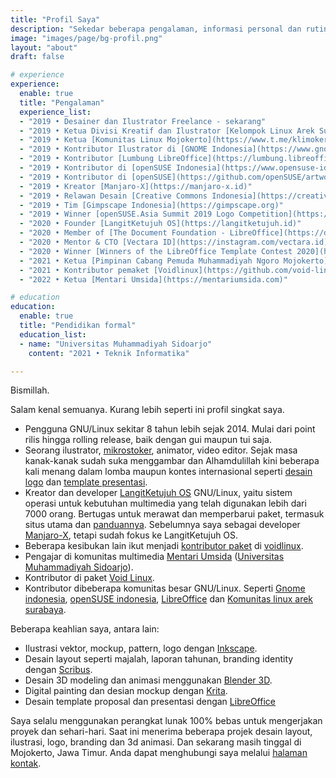 ```yaml
---
title: "Profil Saya"
description: "Sekedar beberapa pengalaman, informasi personal dan rutinitas sehari-hari."
image: "images/page/bg-profil.png"
layout: "about"
draft: false

# experience
experience:
  enable: true
  title: "Pengalaman"
  experience_list:
  - "2019 • Desainer dan Ilustrator Freelance - sekarang"
  - "2019 • Ketua Divisi Kreatif dan Ilustrator [Kelompok Linux Arek Suroboyo](https://www.klas.or.id)"
  - "2019 • Ketua [Komunitas Linux Mojokerto](https://www.t.me/klimoker)"
  - "2019 • Kontributor Ilustrator di [GNOME Indonesia](https://www.gnome.id)"
  - "2019 • Kontributor [Lumbung LibreOffice](https://lumbung.libreoffice.id)"
  - "2019 • Kontributor di [openSUSE Indonesia](https://www.opensuse-id.org/tentang)"
  - "2019 • Kontributor di [openSUSE](https://github.com/openSUSE/artwork)"
  - "2019 • Kreator [Manjaro-X](https://manjaro-x.id)"
  - "2019 • Relawan Desain [Creative Commons Indonesia](https://creativecommons.or.id)"
  - "2019 • Tim [Gimpscape Indonesia](https://gimpscape.org)"
  - "2019 • Winner [openSUSE.Asia Summit 2019 Logo Competition](https://news.opensuse.org/2019/07/09/opensuse-asia-summit-2019-logo-competition-winner/)"
  - "2020 • Founder [LangitKetujuh OS](https://langitketujuh.id)"
  - "2020 • Member of [The Document Foundation - LibreOffice](https://documentfoundation.org/governance/members)"
  - "2020 • Mentor & CTO [Vectara ID](https://instagram.com/vectara.id)"
  - "2020 • Winner [Winners of the LibreOffice Template Contest 2020](https://adfinis.com/en/blog/winners-of-the-libreoffice-template-contest-2020/)"
  - "2021 • Ketua [Pimpinan Cabang Pemuda Muhammadiyah Ngoro Mojokerto](https://pcpmngoro.or.id)"
  - "2021 • Kontributor pemaket [Voidlinux](https://github.com/void-linux/void-packages/pulls?q=is%3Apr+author%3Ahervyqa+is%3Aclosed)"
  - "2022 • Ketua [Mentari Umsida](https://mentariumsida.com)"

# education
education:
  enable: true
  title: "Pendidikan formal"
  education_list:
  - name: "Universitas Muhammadiyah Sidoarjo"
    content: "2021 • Teknik Informatika"

---
```


Bismillah.

Salam kenal semuanya. Kurang lebih seperti ini profil singkat saya.
- Pengguna GNU/Linux sekitar 8 tahun lebih sejak 2014. Mulai dari point rilis hingga rolling release, baik dengan gui maupun tui saja.
- Seorang ilustrator, [mikrostoker](http://www.shutterstock.com/g/hervyqa?rid=238649869), animator, video editor. Sejak masa kanak-kanak sudah suka menggambar dan Alhamdulillah kini beberapa kali menang dalam lomba maupun kontes internasional seperti [desain logo](https://news.opensuse.org/2019/07/09/opensuse-asia-summit-2019-logo-competition-winner/) dan [template presentasi](https://adfinis.com/en/blog/winners-of-the-libreoffice-template-contest-2020/).
- Kreator dan developer [LangitKetujuh OS](https://langitketujuh.id) GNU/Linux, yaitu sistem operasi untuk kebutuhan multimedia yang telah digunakan lebih dari 7000 orang. Bertugas untuk merawat dan memperbarui paket, termasuk situs utama dan [panduannya](https://panduan.langitketujuh.id). Sebelumnya saya sebagai developer [Manjaro-X](https://manjaro-x/id), tetapi sudah fokus ke LangitKetujuh OS.
- Beberapa kesibukan lain ikut menjadi [kontributor paket](https://github.com/void-linux/void-packages/pulls?q=is%3Apr+author%3Ahervyqa+is%3Aclosed) di [voidlinux](https://voidlinux.org).
- Pengajar di komunitas multimedia [Mentari Umsida](https://mentariumsida.com) ([Universitas Muhammadiyah Sidoarjo](https://umsida.ac.id)).
- Kontributor di paket [Void Linux](https://github.com/void-linux/void-packages/pulls?q=is%3Apr+author%3Ahervyqa+is%3Aclosed).
- Kontributor dibeberapa komunitas besar GNU/Linux. Seperti [Gnome indonesia](https://gnome.id), [openSUSE indonesia](https://opensuse.id), [LibreOffice](https://libreoffice.id) dan [Komunitas linux arek surabaya](https://klas.or.id).

Beberapa keahlian saya, antara lain:

- Ilustrasi vektor, mockup, pattern, logo dengan [Inkscape](https://inkscape.org/).
- Desain layout seperti majalah, laporan tahunan, branding identity dengan [Scribus](https://scribus.net/).
- Desain 3D modeling dan animasi menggunakan [Blender 3D](https://blender.com/).
- Digital painting dan desian mockup dengan [Krita](https://krita.org).
- Desain template proposal dan presentasi dengan [LibreOffice](https://libreoffice.org/)

Saya selalu menggunakan perangkat lunak 100% bebas untuk mengerjakan proyek dan sehari-hari. Saat ini menerima beberapa projek desain layout, ilustrasi, logo, branding dan 3d animasi. Dan sekarang masih tinggal di Mojokerto, Jawa Timur. Anda dapat menghubungi saya melalui [halaman kontak](/contact).
